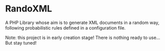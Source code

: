 RandoXML
========

A PHP Library whose aim is to generate XML documents in a random way,
following probabilistic rules defined in a configuration file.

Note: this project is in early creation stage! There is nothing ready to use... But stay tuned!
